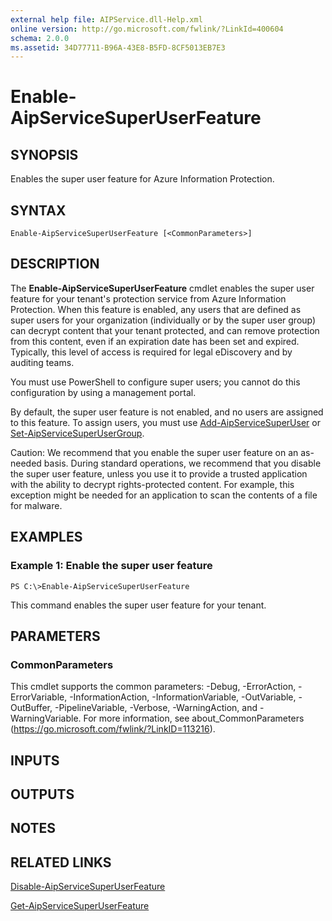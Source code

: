 ```yaml
---
external help file: AIPService.dll-Help.xml
online version: http://go.microsoft.com/fwlink/?LinkId=400604
schema: 2.0.0
ms.assetid: 34D77711-B96A-43E8-B5FD-8CF5013EB7E3
---
```


# Enable-AipServiceSuperUserFeature

## SYNOPSIS
Enables the super user feature for Azure Information Protection.

## SYNTAX

```
Enable-AipServiceSuperUserFeature [<CommonParameters>]
```

## DESCRIPTION
The **Enable-AipServiceSuperUserFeature** cmdlet enables the super user feature for your tenant's protection service from Azure Information Protection. When this feature is enabled, any users that are defined as super users for your organization (individually or by the super user group) can decrypt content that your tenant protected, and can remove protection from this content, even if an expiration date has been set and expired. Typically, this level of access is required for legal eDiscovery and by auditing teams. 

You must use PowerShell to configure super users; you cannot do this configuration by using a management portal.

By default, the super user feature is not enabled, and no users are assigned to this feature. To assign users, you must use [Add-AipServiceSuperUser](./Add-AipServiceSuperUser.md) or [Set-AipServiceSuperUserGroup](./Set-AipServiceSuperUserGroup.md).

Caution: We recommend that you enable the super user feature on an as-needed basis. During standard operations, we recommend that you disable the super user feature, unless you use it to provide a trusted application with the ability to decrypt rights-protected content. For example, this exception might be needed for an application to scan the contents of a file for malware.

## EXAMPLES

### Example 1: Enable the super user feature
```
PS C:\>Enable-AipServiceSuperUserFeature
```

This command enables the super user feature for your tenant.

## PARAMETERS

### CommonParameters
This cmdlet supports the common parameters: -Debug, -ErrorAction, -ErrorVariable, -InformationAction, -InformationVariable, -OutVariable, -OutBuffer, -PipelineVariable, -Verbose, -WarningAction, and -WarningVariable. For more information, see about_CommonParameters (https://go.microsoft.com/fwlink/?LinkID=113216).

## INPUTS

## OUTPUTS

## NOTES

## RELATED LINKS

[Disable-AipServiceSuperUserFeature](./Disable-AipServiceSuperUserFeature.md)

[Get-AipServiceSuperUserFeature](./Get-AipServiceSuperUserFeature.md)
